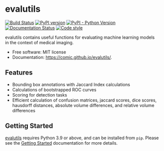 # evalutils

[![Build Status](https://github.com/comic/evalutils/workflows/CI/badge.svg?branch=main)](https://github.com/comic/evalutils/actions?query=workflow%3ACI+branch%3Amain)
[![PyPI version](https://badge.fury.io/py/evalutils.svg)](https://badge.fury.io/py/evalutils)
[![PyPI - Python Version](https://img.shields.io/pypi/pyversions/evalutils)](https://pypi.org/project/evalutils/)
[![Documentation Status](https://img.shields.io/badge/docs-passing-4a4c4c1.svg)](https://comic.github.io/evalutils/)
[![Code style](https://img.shields.io/badge/code%20style-black-000000.svg)](https://github.com/ambv/black)

evalutils contains useful functions for evaluating machine learning models in the context of medical imaging.

  - Free software: MIT license
  - Documentation: <https://comic.github.io/evalutils/>.

## Features

  - Bounding box annotations with Jaccard Index calculations
  - Calculations of bootstrapped ROC curves
  - Scoring for detection tasks
  - Efficient calculation of confusion matrices, jaccard scores, dice scores, hausdorff distances,
    absolute volume differences, and relative volume differences

## Getting Started

[evalutils](https://github.com/comic/evalutils) requires Python 3.9 or above, and can be installed from `pip`.
Please see the [Getting Started](https://comic.github.io/evalutils/usage.html) documentation for more details.
